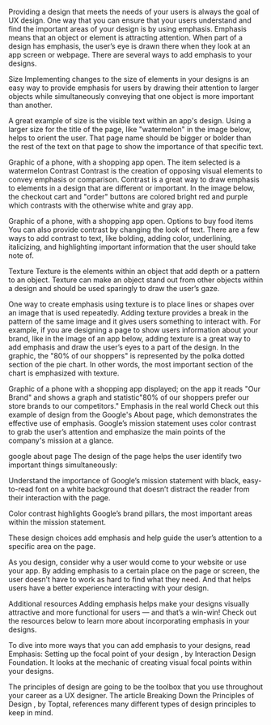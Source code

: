 Providing a design that meets the needs of your users is always the goal of UX design. One way that you can ensure that your users understand and find the important areas of your design is by using emphasis. Emphasis means that an object or element is attracting attention. When part of a design has emphasis, the user’s eye is drawn there when they look at an app screen or webpage. There are several ways to add emphasis to your designs.

Size 
Implementing changes to the size of elements in your designs is an easy way to provide emphasis for users by drawing their attention to larger objects while simultaneously conveying that one object is more important than another. 

A great example of size is the visible text within an app's design. Using a larger size for the title of the page, like "watermelon" in the image below, helps to orient the user. That page name should be bigger or bolder than the rest of the text on that page to show the importance of that specific text. 

Graphic of a phone, with a shopping app open. The item selected is a watermelon
Contrast
Contrast is the creation of opposing visual elements to convey emphasis or comparison. Contrast is a great way to draw emphasis to elements in a design that are different or important. In the image below, the checkout cart and "order" buttons are colored bright red and purple which contrasts with the otherwise white and gray app. 

Graphic of a phone, with a shopping app open. Options to buy food items
You can also provide contrast by changing the look of text. There are a few ways to add contrast to text, like bolding, adding color, underlining, italicizing, and highlighting important information that the user should take note of. 

Texture
Texture is the elements within an object that add depth or a pattern to an object. Texture can make an object stand out from other objects within a design and should be used sparingly to draw the user’s gaze.

One way to create emphasis using texture is to place lines or shapes over an image that is used repeatedly. Adding texture provides a break in the pattern of the same image and it gives users something to interact with. For example, if you are designing a page to show users information about your brand, like in the image of an app below, adding texture is a great way to add emphasis and draw the user’s eyes to a part of the design. In the graphic, the "80% of our shoppers" is represented by the polka dotted section of the pie chart. In other words, the most important section of the chart is emphasized with texture.

Graphic of a phone with a shopping app displayed; on the app it reads "Our Brand" and shows a graph and statistic"80% of our shoppers prefer our store brands to our competitors."
Emphasis in the real world
Check out this example of design from the Google's About page, which demonstrates the effective use of emphasis. Google’s mission statement uses color contrast to grab the user’s attention and emphasize the main points of the company's mission at a glance.

google about page
The design of the page helps the user identify two important things simultaneously:

Understand the importance of Google’s mission statement with black, easy-to-read font on a white background that doesn’t distract the reader from their interaction with the page.

Color contrast highlights Google’s brand pillars, the most important areas within the mission statement.

These design choices add emphasis and help guide the user’s attention to a specific area on the page. 

As you design, consider why a user would come to your website or use your app. By adding emphasis to a certain place on the page or screen, the user doesn’t have to work as hard to find what they need. And that helps users have a better experience interacting with your design. 

Additional resources
Adding emphasis helps make your designs visually attractive and more functional for users — and that’s a win-win! Check out the resources below to learn more about incorporating emphasis in your designs.

To dive into more ways that you can add emphasis to your designs, read 
Emphasis: Setting up the focal point of your design
, by Interaction Design Foundation. It looks at the mechanic of creating visual focal points within your designs.

The principles of design are going to be the toolbox that you use throughout your career as a UX designer. The article 
Breaking Down the Principles of Design
, by Toptal, references many different types of design principles to keep in mind.

